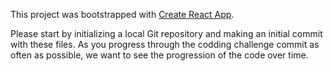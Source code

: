 This project was bootstrapped with [Create React App](https://github.com/facebook/create-react-app).

Please start by initializing a local Git repository and making an initial commit with these files.
As you progress through the codding challenge commit as often as possible, we want to see the progression of the code
over time.
